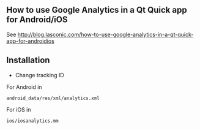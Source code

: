 How to use Google Analytics in a Qt Quick app for Android/iOS
---

See http://blog.lasconic.com/how-to-use-google-analytics-in-a-qt-quick-app-for-androidios

Installation
---

* Change tracking ID 

For Android in


```
android_data/res/xml/analytics.xml

```


For iOS in


```
ios/iosanalytics.mm
```


